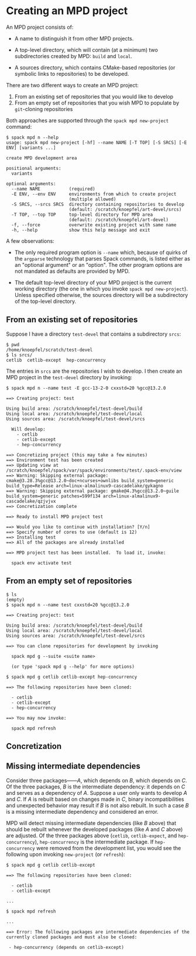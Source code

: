 # Creating an MPD project

An MPD project consists of:

- A name to distinguish it from other MPD projects.

- A top-level directory, which will contain (at a minimum) two
  subdirectories created by MPD: `build` and `local`.

- A sources directory, which contains CMake-based
  repositories (or symbolic links to repositories) to be developed.

There are two different ways to create an MPD project:

1. From an existing set of repositories that you would like to develop
2. From an empty set of repositories that you wish MPD to populate by `git`-cloning repositories

Both approaches are supported through the `spack mpd new-project` command:

```console
$ spack mpd n --help
usage: spack mpd new-project [-hf] --name NAME [-T TOP] [-S SRCS] [-E ENV] [variants ...]

create MPD development area

positional arguments:
  variants

optional arguments:
  --name NAME           (required)
  -E ENV, --env ENV     environments from which to create project
                        (multiple allowed)
  -S SRCS, --srcs SRCS  directory containing repositories to develop
                        (default: /scratch/knoepfel/art-devel/srcs)
  -T TOP, --top TOP     top-level directory for MPD area
                        (default: /scratch/knoepfel/art-devel)
  -f, --force           overwrite existing project with same name
  -h, --help            show this help message and exit
```

A few observations:

- The only required program option is `--name` which, because of
  quirks of the `argparse` technology that parses Spack commands, is
  listed either as an "optional argument" or an "option".  The other
  program options are not mandated as defaults are provided by MPD.

- The default top-level directory of your MPD project is the current
  working directory (the one in which you invoke `spack mpd
  new-project`).  Unless specified otherwise, the sources directory
  will be a subdirectory of the top-level directory.

## From an existing set of repositories

Suppose I have a directory `test-devel` that contains a subdirectory `srcs`:

```console
$ pwd
/home/knoepfel/scratch/test-devel
$ ls srcs/
cetlib  cetlib-except  hep-concurrency
```

The entries in `srcs` are the repositories I wish to develop.  I then create an MPD project in the `test-devel` directory by invoking:

```console
$ spack mpd n --name test -E gcc-13-2-0 cxxstd=20 %gcc@13.2.0

==> Creating project: test

Using build area: /scratch/knoepfel/test-devel/build
Using local area: /scratch/knoepfel/test-devel/local
Using sources area: /scratch/knoepfel/test-devel/srcs

  Will develop:
    - cetlib
    - cetlib-except
    - hep-concurrency

==> Concretizing project (this may take a few minutes)
==> Environment test has been created
==> Updating view at /scratch/knoepfel/spack/var/spack/environments/test/.spack-env/view
==> Warning: Skipping external package: cmake@3.28.3%gcc@13.2.0~doc+ncurses+ownlibs build_system=generic build_type=Release arch=linux-almalinux9-cascadelake/gykagno
==> Warning: Skipping external package: gmake@4.3%gcc@13.2.0~guile build_system=generic patches=599f134 arch=linux-almalinux9-cascadelake/qzjvjvx
==> Concretization complete

==> Ready to install MPD project test

==> Would you like to continue with installation? [Y/n] 
==> Specify number of cores to use (default is 12) 
==> Installing test
==> All of the packages are already installed

==> MPD project test has been installed.  To load it, invoke:

  spack env activate test

```

## From an empty set of repositories

```console
$ ls
(empty)
$ spack mpd n --name test cxxstd=20 %gcc@13.2.0

==> Creating project: test

Using build area: /scratch/knoepfel/test-devel/build
Using local area: /scratch/knoepfel/test-devel/local
Using sources area: /scratch/knoepfel/test-devel/srcs

==> You can clone repositories for development by invoking

  spack mpd g --suite <suite name>

  (or type 'spack mpd g --help' for more options)

$ spack mpd g cetlib cetlib-except hep-concurrency

==> The following repositories have been cloned:

  - cetlib
  - cetlib-except
  - hep-concurrency

==> You may now invoke:

  spack mpd refresh
```

## Concretization

## Missing intermediate dependencies

Consider three packages——*A*, which depends on *B*, which depends on *C*.  Of the three packages, *B* is the intermediate dependency: it depends on *C* and serves as a dependency of *A*.  Suppose a user only wants to develop *A* and *C*.  If *A* is rebuilt based on changes made in *C*, binary incompatibilities and unexpected behavior may result if *B* is not also rebuilt.  In such a case *B* is a missing intermediate dependency and considered an error.

MPD will detect missing intermediate dependencies (like *B* above) that should be rebuilt whenever the developed packages (like *A* and *C* above) are adjusted.  Of the three packages above (`cetlib`, `cetlib-expect`, and `hep-concurrency`), `hep-concurrency` is the intermediate package.  If `hep-concurrency` were removed from the development list, you would see the following upon invoking `new-project` (or `refresh`):

```console
$ spack mpd g cetlib cetlib-except
                                                                    
==> The following repositories have been cloned:               
                                                                     
  - cetlib                                                            
  - cetlib-except

...

$ spack mpd refresh

...

==> Error: The following packages are intermediate dependencies of the
currently cloned packages and must also be cloned:

 - hep-concurrency (depends on cetlib-except)

```

